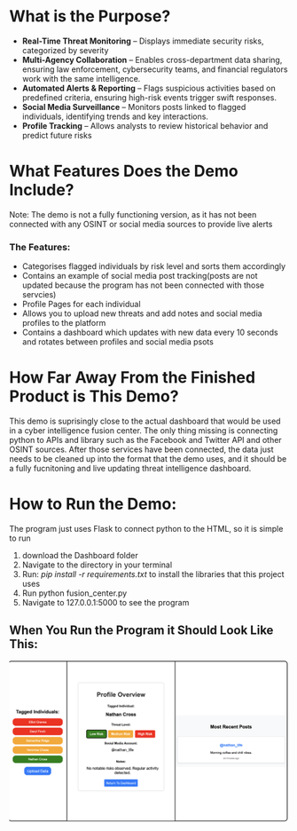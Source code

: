 <h1>What is the Purpose?</h1>
<ul>
  <li><strong>Real-Time Threat Monitoring</strong> – Displays immediate security risks, categorized by severity</li>
  <li><strong>Multi-Agency Collaboration</strong> – Enables cross-department data sharing, ensuring law enforcement, cybersecurity teams, and financial regulators work with the same intelligence.</li>
  <li><strong>Automated Alerts & Reporting</strong> – Flags suspicious activities based on predefined criteria, ensuring high-risk events trigger swift responses.</li>
  <li><strong>Social Media Surveillance</strong> – Monitors posts linked to flagged individuals, identifying trends and key interactions.</li>
  <li><strong>Profile Tracking</strong> – Allows analysts to review historical behavior and predict future risks</li>
</ul>

<h1>What Features Does the Demo Include?</h1>

<p>Note: The demo is not a fully functioning version, as it has not been connected with any OSINT or social media sources to provide live alerts</p>
<h3>The Features:</h3>
<ul>
  <li>Categorises flagged individuals by risk level and sorts them accordingly</li>
  <li>Contains an example of social media post tracking(posts are not updated because the program has not been connected with those servcies)</li>
  <li>Profile Pages for each individual</li>
  <li>Allows you to upload new threats and add notes and social media profiles to the platform</li>
  <li>Contains a dashboard which updates with new data every 10 seconds and rotates between profiles and social media psots</li>
</ul>

<h1>How Far Away From the Finished Product is This Demo?</h1>
<p>This demo is suprisingly close to the actual dashboard that would be used in a cyber intelligence fusion center. The only thing missing is connecting python to APIs and library such as the Facebook and Twitter API and other OSINT sources. After those services have been connected, the data just needs to be cleaned up into the format that the demo uses, and it should be a fully fucnitoning and live updating threat intelligence dashboard.</p>

<h1>How to Run the Demo:</h1>
<p>The program just uses Flask to connect python to the HTML, so it is simple to run</p>
<ol>
  <li>download the Dashboard folder</li>
  <li>Navigate to the directory in your terminal</li>
  <li>Run: <i>pip install -r requirements.txt</i> to install the libraries that this project uses</li>
  <li>Run python fusion_center.py</li>
  <li>Navigate to 127.0.0.1:5000 to see the program</li>
</ol>
<h2>When You Run the Program it Should Look Like This:</h2>

![Dashboard Preview](https://raw.githubusercontent.com/Kaiden-cyber/Fusion-Center/1e1f1efc827d96520c39fddb6ce40bfc377bb7bb/Dashboard/Demo.png)

